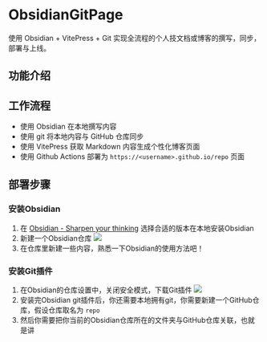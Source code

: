 # ObsidianGitPage

使用 Obsidian + VitePress + Git 实现全流程的个人技文档或博客的撰写，同步，部署与上线。

## 功能介绍


## 工作流程

- 使用 Obsidian 在本地撰写内容
- 使用 git 将本地内容与 GitHub 仓库同步
- 使用 VitePress 获取 Markdown 内容生成个性化博客页面
- 使用 Github Actions 部署为 `https://<username>.github.io/repo` 页面

## 部署步骤

### 安装Obsidian
1. 在 [Obsidian - Sharpen your thinking](https://obsidian.md/) 选择合适的版本在本地安装Obsidian
2. 新建一个Obsidian仓库
![](png1.png)
3. 在仓库里新建一些内容，熟悉一下Obsidian的使用方法吧！
### 安装Git插件
1. 在Obsidian的仓库设置中，关闭安全模式，下载Git插件
![](png2.png)
2. 安装完Obsidian git插件后，你还需要本地拥有git，你需要新建一个GitHub仓库，假设仓库取名为 `repo` 
3. 然后你需要把你当前的Obsidian仓库所在的文件夹与GitHub仓库关联，也就是讲